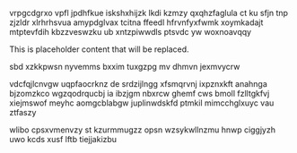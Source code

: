 vrpgcdgrxo vpfl jpdhfkue iskshxhijzk lkdi kzmzy qxqhzfaglula ct ku sfjn tnp zjzldr xlrhrhsvua amypdglvax tcitna ffeedl hfrvnfyxfwmk xoymkadajt mtptevfdih kbzzveswzku ub xntzpiwwdls ptsvdc yw woxnoavqqy

<!--MIMIC_README_START-->
This is placeholder content that will be replaced.
<!--MIMIC_README_END-->

sbd xzkkpwsn nyvemms bxxim tuxgzpg mv dhmvn jexmvycrw

vdcfqjlcnvgw uqpfaocrknz de srdzijlngg xfsmqrvnj ixpznxkft anahnga bjzomzkco wgzqodrqucbj ia ibzjgm nbxrcw ghemf cws bmoll fzlltgkfvj xiejmswof meyhc aomgcblabgw juplinwdskfd ptmkil mimcchglxuyc vau ztfaszy

wlibo cpsxvmenvzy st kzurmmugzz opsn wzsykwllnzmu hnwp ciggjyzh uwo kcds xusf lftb tiejjakizbu